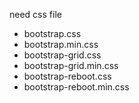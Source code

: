 need css file
+ bootstrap.css
+ bootstrap.min.css
+ bootstrap-grid.css
+ bootstrap-grid.min.css
+ bootstrap-reboot.css
+ bootstrap-reboot.min.css
